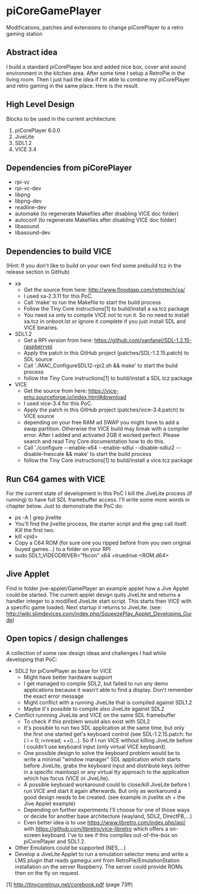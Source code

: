 # piCoreGamePlayer
Modifications, patches and extensions to change piCorePlayer to a retro gaming station

## Abstract idea
I build a standard piCorePlayer box and added nice box, cover and sound environment in the kitchen area. After some time I setup a RetroPie in the living room. Then I just had the idea if I'm able to combine my piCorePlayer and retro gaming in the same place. Here is the result.

## High Level Design
Blocks to be used in the current architecture:
1) piCorePlayer 6.0.0
2) JiveLite
3) SDL1.2
4) VICE 3.4

## Dependencies from piCorePlayer
- rpi-vc
- rpi-vc-dev
- libpng
- libpng-dev
- readline-dev
- automake (to regenerate Makefiles after disabling VICE doc folder)
- autoconf (to regenerate Makefiles after disabling VICE doc folder)
- libasound
- libasound-dev

## Dependencies to build VICE
(Hint: If you don't like to build on your own find some prebuild tcz in the release section in GitHub)
- xa
  - Get the source from here: http://www.floodgap.com/retrotech/xa/
  - I used xa-2.3.11 for this PoC.
  - Call 'make' to run the Makefile to start the build process
  - Follow the Tiny Core instructions[1] to build/install a xa.tcz package
  - You need xa only to compile VICE not to run it. So no need to install xa.tcz in onboot.lst or ignore it complete if you just install SDL and VICE binaries.
- SDL1.2
  - Get a RPI version from here: https://github.com/vanfanel/SDL-1.2.15-raspberrypi
  - Apply the patch in this GitHub project (patches/SDL-1.2.15.patch) to SDL source
  - Call './MAC_ConfigureSDL12-rpi2.sh && make' to start the build process
  - follow the Tiny Core instructions[1] to build/install a SDL.tcz package 
- VICE
  - Get the source from here: https://vice-emu.sourceforge.io/index.html#download
  - I used vice-3.4 for this PoC.
  - Apply the patch in this GitHub project (patches/vice-3.4.patch) to VICE source
  - depending on your free RAM ad SWAP you might have to add a swap partition. Otherwise the VICE build may break with a compiler error. After I added and activated 2GB it worked perfect. Please search and read Tiny Core documentation how to do this.
  - Call './configure --enable-x64 --enable-sdlui --disable-sdlui2 --disable-hwscale && make' to start the build process
  - follow the Tiny Core instructions[1] to build/install a vice.tcz package 
  
## Run C64 games with VICE
For the current state of development in this PoC I kill the JiveLite process (if running) to have full SDL framebuffer access. I'll write some more words in chapter below. Just to demonstrate the PoC do:
- ps -A | grep jivelite
- You'll find the jivelite process, the starter script and the grep call itself. Kill the first two.
- kill \<pid\>
- Copy a C64 ROM (for sure one you ripped before from you own original buyed games...) to a folder on your RPI
- sudo SDL1_VIDEODRIVER="fbcon" x64 +truedrive <ROM.d64>

## Jive Applet
Find in folder jive-applet/GamePlayer an example applet how a Jive Applet could be started. The current applet design quits JiveLite and returns a handler integer to a modified JiveLite start script. This starts then VICE with a specific game loaded. Next startup it returns to JiveLite.
(see: http://wiki.slimdevices.com/index.php/SqueezePlay_Applet_Developing_Guide)

## Open topics / design challenges
A collection of some raw design ideas and challenges I had while developing that PoC:
- SDL2 for piCorePlayer as base for VICE
  - Might have better hardware support
  - I get managed to compile SDL2, but failed to run any demo applications because it wasn't able to find a display. Don't remember the exact error message
  - Might conflict with a running JiveLite that is compiled against SDL1.2
  - Maybe it's possible to compile also JiveLite against SDL2
- Conflict runnning JiveLite and VICE on the same SDL framebuffer
  - To check if this problem would also exist with SDL2
  - It's possible to run two SDL application at the same time, but only the first one started get's keyboard control (see SDL-1.2.15.patch: for ( i = 0; i<nread; ++i)...). So if I run VICE without killing JiveLite before I couldn't use keyboard input (only virtual VICE keyboard).
  - One possible design to solve the keyboard problem would be to write a minimal "window manager" SDL application which starts before JiveLite, grabs the keyboard input and distribute keys (either in a specific mainloop) or any virtual tty approach to the application which has focus (VICE or JiveLite).
  - A possible keyboard workaround could to close/kill JiveLite before I run VICE and start it again afterwards. But only as workaround a good design needs to be created. (see example in jivelite.sh + the Jive Applet example)
  - Depending on further experiments I'll choose for one of those ways or decide for another base architecture (wayland, SDL2, DirectFB,...)
  - Even better idea is to use https://www.libretro.com/index.php/api/ with https://github.com/libretro/vice-libretro which offers a on-screen keyboard. I've to see if this compiles out-of-the-box on piCorePlayer and SDL1.2.
- Other Emulators could be supported (NES,...)
- Develop a JiveLite Applet to run a emulation selector menu and write a LMS plugin that reads gamegui.xml from RetroPie/EmulationStation installation on the server Raspberry. The server could provide ROMs then on the fly on request.

[1] http://tinycorelinux.net/corebook.pdf (page 73ff)
